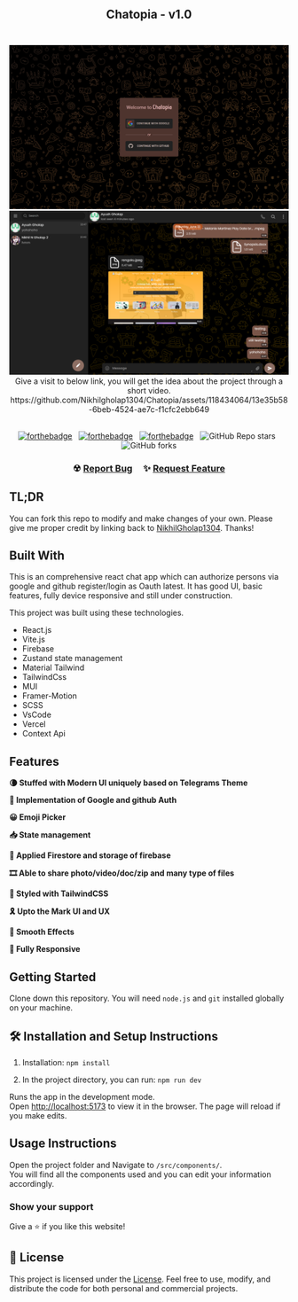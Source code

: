 <h2 align="center">
  Chatopia - v1.0<br/><br/>
</h2>

<div align="center">
  <img alt="Demo" src="./readme_files/Chatopia 1.png"/>
  <img alt="Demo" src="./readme_files/Chatopia 2.png"/>
  Give a visit to below link, you will get the idea about the project through a short video.
  https://github.com/Nikhilgholap1304/Chatopia/assets/118434064/13e35b58-6beb-4524-ae7c-f1cfc2ebb649


</div>

<br/>

<center>

[![forthebadge](https://forthebadge.com/images/badges/built-with-love.svg)](https://forthebadge.com) &nbsp;
[![forthebadge](https://forthebadge.com/images/badges/made-with-javascript.svg)](https://forthebadge.com) &nbsp;
[![forthebadge](https://forthebadge.com/images/badges/open-source.svg)](https://forthebadge.com) &nbsp;
![GitHub Repo stars](https://img.shields.io/github/stars/Nikhilgholap1304/Chatopia?color=red&logo=github&style=for-the-badge) &nbsp;
![GitHub forks](https://img.shields.io/github/forks/Nikhilgholap1304/Chatopia?color=red&logo=github&style=for-the-badge)

</center>

<h3 align="center">
    ☢
    <a href="https://github.com/Nikhilgholap1304/Chatopia/issues">Report Bug</a> &nbsp; &nbsp;
    ✨
    <a href="https://github.com/Nikhilgholap1304/Chatopia/issues">Request Feature</a>
</h3>

## TL;DR

You can fork this repo to modify and make changes of your own. Please give me proper credit by linking back to [NikhilGholap1304](https://github.com/Nikhilgholap1304/Chatopia). Thanks!

## Built With

This is an comprehensive react chat app which can authorize persons via google and github register/login as Oauth latest. It has good UI, basic features, fully device responsive and still under construction.

This project was built using these technologies.

- React.js
- Vite.js
- Firebase
- Zustand state management
- Material Tailwind
- TailwindCss
- MUI
- Framer-Motion
- SCSS
- VsCode
- Vercel
- Context Api

## Features

**🌘 Stuffed with Modern UI uniquely based on Telegrams Theme**

**🎫 Implementation of Google and github Auth**

**😀 Emoji Picker**

**📥 State management**

**🧾 Applied Firestore and storage of firebase**

**🎞 Able to share photo/video/doc/zip and many type of files**

**🎨 Styled with TailwindCSS**

**🎗 Upto the Mark UI and UX**

**🥽 Smooth Effects**

**📱 Fully Responsive**

## Getting Started

Clone down this repository. You will need `node.js` and `git` installed globally on your machine.

## 🛠 Installation and Setup Instructions

1. Installation: `npm install`

2. In the project directory, you can run: `npm run dev`

Runs the app in the development mode.\
Open [http://localhost:5173](http://localhost:5173) to view it in the browser.
The page will reload if you make edits.

## Usage Instructions

Open the project folder and Navigate to `/src/components/`. <br/>
You will find all the components used and you can edit your information accordingly.

### Show your support

Give a ⭐ if you like this website!

## 📄 License

This project is licensed under the [License](LICENSE.txt). Feel free to use, modify, and distribute the code for both personal and commercial projects.
